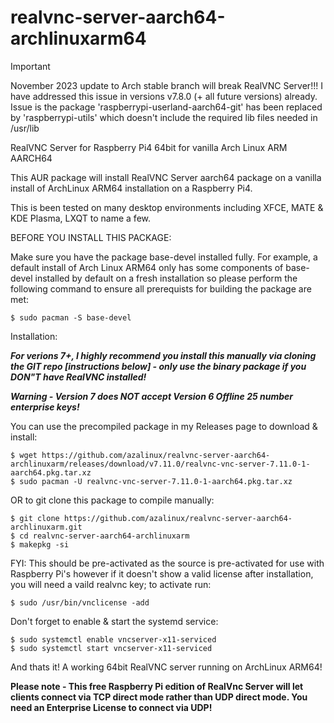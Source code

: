 # realvnc-server-aarch64-archlinuxarm64


>[!IMPORTANT]
>November 2023 update to Arch stable branch will break RealVNC Server!!!  I have addressed this issue in versions v7.8.0 (+ all future versions) already.
>Issue is the package 'raspberrypi-userland-aarch64-git' has been replaced by 'raspberrypi-utils' which doesn't include the required lib files needed in /usr/lib


RealVNC Server for Raspberry Pi4 64bit for vanilla Arch Linux ARM AARCH64

This AUR package will install RealVNC Server aarch64 package on a vanilla install of ArchLinux ARM64 installation on a Raspberry Pi4.

This is been tested on many desktop environments including XFCE, MATE & KDE Plasma, LXQT to name a few.

BEFORE YOU INSTALL THIS PACKAGE:

Make sure you have the package base-devel installed fully. For example, a default install of Arch Linux ARM64 only has some components of base-devel installed by default on a fresh installation so please perform the following command to ensure all prerequists for building the package are met:   
```
$ sudo pacman -S base-devel
```
Installation:

***For verions 7+, I highly recommend you install this manually via cloning the GIT repo [instructions below] - only use the binary package if you DON"T have RealVNC installed!***

***Warning - Version 7 does NOT accept Version 6 Offline 25 number enterprise keys!***

You can use the precompiled package in my Releases page to download & install:

```
$ wget https://github.com/azalinux/realvnc-server-aarch64-archlinuxarm/releases/download/v7.11.0/realvnc-vnc-server-7.11.0-1-aarch64.pkg.tar.xz
$ sudo pacman -U realvnc-vnc-server-7.11.0-1-aarch64.pkg.tar.xz
```

OR to git clone this package to compile manually:

```
$ git clone https://github.com/azalinux/realvnc-server-aarch64-archlinuxarm.git
$ cd realvnc-server-aarch64-archlinuxarm
$ makepkg -si
```

FYI: This should be pre-activated as the source is pre-activated for use with Raspberry Pi's however if it doesn't show a valid license after installation, you will need a vaild realvnc key; to activate run: 
```
$ sudo /usr/bin/vnclicense -add
````
Don't forget to enable & start the systemd service: 
```
$ sudo systemctl enable vncserver-x11-serviced
$ sudo systemctl start vncserver-x11-serviced
```
And thats it! A working 64bit RealVNC server running on ArchLinux ARM64!

**Please note - This free Raspberry Pi edition of RealVnc Server will let clients connect via TCP direct mode rather than UDP direct mode. You need an Enterprise License to connect via UDP!**
